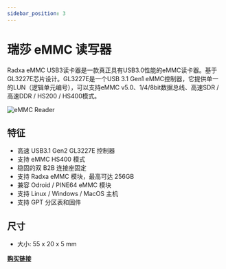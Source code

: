 ```yaml
---
sidebar_position: 3
---
```


# 瑞莎 eMMC 读写器

Radxa eMMC USB3读卡器是一款真正具有USB3.0性能的eMMC读卡器。基于GL3227E芯片设计。GL3227E是一个USB 3.1 Gen1 eMMC控制器，它提供单一的LUN（逻辑单元编号），可以支持eMMC v5.0、1/4/8bit数据总线、高速SDR /高速DDR / HS200 / HS400模式。

![eMMC Reader](/img/accessories/emmc-reader.webp)

## 特征

- 高速 USB3.1 Gen2 GL3227E 控制器
- 支持 eMMC HS400 模式
- 稳固的双 B2B 连接座固定
- 支持 Radxa eMMC 模块，最高可达 256GB
- 兼容 Odroid / PINE64 eMMC 模块
- 支持 Linux / Windows / MacOS 主机
- 支持 GPT 分区表和固件

## 尺寸

- 大小: 55 x 20 x 5 mm

[**购买链接**](https://radxa.com/products/accessories/emmc-usb3-reader#buy)
